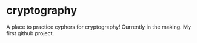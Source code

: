 # cryptography
A place to practice cyphers for cryptography! Currently in the making.
My first github project.
